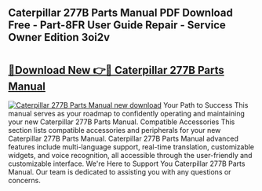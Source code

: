 ## Caterpillar 277B Parts Manual PDF Download Free - Part-8FR User Guide Repair - Service Owner Edition 3oi2v

# <h2><a href="http://bc57492.oget.top/?id=Caterpillar+277B+Parts+Manual">🔗Download New 👉🔴 Caterpillar 277B Parts Manual</a></h2>

[![Caterpillar 277B Parts Manual new download](https://i.imgur.com/5g1atiW.png)](http://bc57492.oget.top/?id=Caterpillar+277B+Parts+Manual)
Your Path to Success This manual serves as your roadmap to confidently operating and maintaining your new Caterpillar 277B Parts Manual. Compatible Accessories This section lists compatible accessories and peripherals for your new Caterpillar 277B Parts Manual. Caterpillar 277B Parts Manual advanced features include multi-language support, real-time translation, customizable widgets, and voice recognition, all accessible through the user-friendly and customizable interface. We're Here to Support You Caterpillar 277B Parts Manual. Our team is dedicated to assisting you with any questions or concerns.

